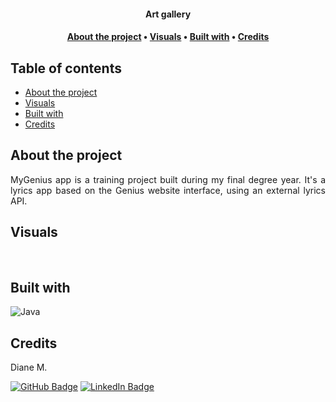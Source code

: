 <div align="center">
    <h4><b>Art gallery</b></h4>
    <h4>
        <a href="#about">About the project</a>
        •
        <a href="#visuals">Visuals</a>
        •
        <a href="#built-with">Built with</a>
        •
        <a href="#credits">Credits</a>
    </h4>
</div>


## Table of contents

- [About the project](#about-the-project)
- [Visuals](#visuals)
- [Built with](#built-with)
- [Credits](#credits)

## About the project

<p align="justify"> 
  MyGenius app is a training project built during my final degree year. It's a lyrics app based on the Genius website interface, using an external lyrics API.
</p>


## Visuals

<p align="center"> 
    <img />
    <img />
    <img />
    <img />
</p>

## Built with

![Java](https://img.shields.io/badge/java-%23ED8B00.svg?style=for-the-badge&logo=openjdk&logoColor=white)


## Credits

<p>Diane M.</p>

[![GitHub Badge](https://img.shields.io/badge/GitHub-100000?style=for-the-badge&logo=github&logoColor=white)](https://github.com/dkm94)
[![LinkedIn Badge](https://img.shields.io/badge/LinkedIn-0077B5?style=for-the-badge&logo=linkedin&logoColor=white)](https://www.linkedin.com/in/diane-mpk/)
